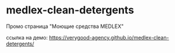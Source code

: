 # medlex-clean-detergents
 Промо страница "Моющие средства MEDLEX"

 ссылка на демо: https://verygood-agency.github.io/medlex-clean-detergents/
